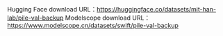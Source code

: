 Hugging Face download URL：https://huggingface.co/datasets/mit-han-lab/pile-val-backup
Modelscope download URL：https://www.modelscope.cn/datasets/swift/pile-val-backup